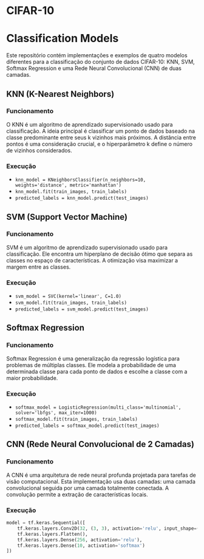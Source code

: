 # CIFAR-10
# Classification Models

Este repositório contém implementações e exemplos de quatro modelos diferentes para a classificação do conjunto de dados CIFAR-10: KNN, SVM, Softmax Regression e uma Rede Neural Convolucional (CNN) de duas camadas.

## KNN (K-Nearest Neighbors)

### Funcionamento
O KNN é um algoritmo de aprendizado supervisionado usado para classificação. A ideia principal é classificar um ponto de dados baseado na classe predominante entre seus k vizinhos mais próximos. A distância entre pontos é uma consideração crucial, e o hiperparâmetro k define o número de vizinhos considerados.

### Execução
- `knn_model = KNeighborsClassifier(n_neighbors=10, weights='distance', metric='manhattan')`
- `knn_model.fit(train_images, train_labels)`
- `predicted_labels = knn_model.predict(test_images)`

## SVM (Support Vector Machine)

### Funcionamento
SVM é um algoritmo de aprendizado supervisionado usado para classificação. Ele encontra um hiperplano de decisão ótimo que separa as classes no espaço de características. A otimização visa maximizar a margem entre as classes.

### Execução
- `svm_model = SVC(kernel='linear', C=1.0)`
- `svm_model.fit(train_images, train_labels)`
- `predicted_labels = svm_model.predict(test_images)`

## Softmax Regression

### Funcionamento
Softmax Regression é uma generalização da regressão logística para problemas de múltiplas classes. Ele modela a probabilidade de uma determinada classe para cada ponto de dados e escolhe a classe com a maior probabilidade.

### Execução
- `softmax_model = LogisticRegression(multi_class='multinomial', solver='lbfgs', max_iter=1000)`
- `softmax_model.fit(train_images, train_labels)`
- `predicted_labels = softmax_model.predict(test_images)`

## CNN (Rede Neural Convolucional de 2 Camadas)

### Funcionamento
A CNN é uma arquitetura de rede neural profunda projetada para tarefas de visão computacional. Esta implementação usa duas camadas: uma camada convolucional seguida por uma camada totalmente conectada. A convolução permite a extração de características locais.

### Execução
```python
model = tf.keras.Sequential([
    tf.keras.layers.Conv2D(32, (3, 3), activation='relu', input_shape=(32, 32, 3)),
    tf.keras.layers.Flatten(),
    tf.keras.layers.Dense(256, activation='relu'),
    tf.keras.layers.Dense(10, activation='softmax')
])

